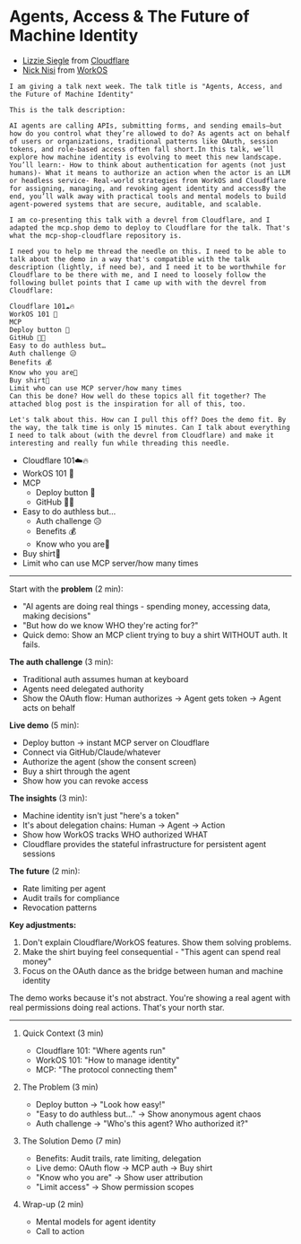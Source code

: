 # Agents, Access & The Future of Machine Identity

- [Lizzie Siegle](https://lizziesiegle.com/) from [Cloudflare](https://cloudflare.com)
- [Nick Nisi](https://nicknisi.com/social) from [WorkOS](https://workos.com)

```
I am giving a talk next week. The talk title is "Agents, Access, and the Future of Machine Identity"

This is the talk description:

AI agents are calling APIs, submitting forms, and sending emails—but how do you control what they’re allowed to do? As agents act on behalf of users or organizations, traditional patterns like OAuth, session tokens, and role-based access often fall short.In this talk, we’ll explore how machine identity is evolving to meet this new landscape. You’ll learn:- How to think about authentication for agents (not just humans)- What it means to authorize an action when the actor is an LLM or headless service- Real-world strategies from WorkOS and Cloudflare for assigning, managing, and revoking agent identity and accessBy the end, you’ll walk away with practical tools and mental models to build agent-powered systems that are secure, auditable, and scalable.

I am co-presenting this talk with a devrel from Cloudflare, and I adapted the mcp.shop demo to deploy to Cloudflare for the talk. That's what the mcp-shop-cloudflare repository is. 

I need you to help me thread the needle on this. I need to be able to talk about the demo in a way that's compatible with the talk description (lightly, if need be), and I need it to be worthwhile for Cloudflare to be there with me, and I need to loosely follow the following bullet points that I came up with with the devrel from Cloudflare:

Cloudflare 101☁️🔥
WorkOS 101 🔐
MCP
Deploy button 🚀
GitHub 🐙🐱
Easy to do authless but… 
Auth challenge 😥
Benefits 💰
Know who you are🫵
Buy shirt👚
Limit who can use MCP server/how many times
Can this be done? How well do these topics all fit together? The attached blog post is the inspiration for all of this, too. 

Let's talk about this. How can I pull this off? Does the demo fit. By the way, the talk time is only 15 minutes. Can I talk about everything I need to talk about (with the devrel from Cloudflare) and make it interesting and really fun while threading this needle.
```

- Cloudflare 101☁️🔥
- WorkOS 101 🔐
- MCP
  - Deploy button 🚀
  - GitHub 🐙🐱
- Easy to do authless but… 
  - Auth challenge 😥
  - Benefits 💰
  - Know who you are🫵
- Buy shirt👚
- Limit who can use MCP server/how many times


---


Start with the **problem** (2 min):
- "AI agents are doing real things - spending money, accessing data, making decisions"
- "But how do we know WHO they're acting for?"
- Quick demo: Show an MCP client trying to buy a shirt WITHOUT auth. It fails.

**The auth challenge** (3 min):
- Traditional auth assumes human at keyboard
- Agents need delegated authority
- Show the OAuth flow: Human authorizes → Agent gets token → Agent acts on behalf

**Live demo** (5 min):
- Deploy button → instant MCP server on Cloudflare
- Connect via GitHub/Claude/whatever
- Authorize the agent (show the consent screen)
- Buy a shirt through the agent
- Show how you can revoke access

**The insights** (3 min):
- Machine identity isn't just "here's a token"
- It's about delegation chains: Human → Agent → Action
- Show how WorkOS tracks WHO authorized WHAT
- Cloudflare provides the stateful infrastructure for persistent agent sessions

**The future** (2 min):
- Rate limiting per agent
- Audit trails for compliance
- Revocation patterns

**Key adjustments:**
1. Don't explain Cloudflare/WorkOS features. Show them solving problems.
2. Make the shirt buying feel consequential - "This agent can spend real money"
3. Focus on the OAuth dance as the bridge between human and machine identity

The demo works because it's not abstract. You're showing a real agent with real permissions doing real actions. That's your north star.

---

1. Quick Context (3 min)
   - Cloudflare 101: "Where agents run"
   - WorkOS 101: "How to manage identity"
   - MCP: "The protocol connecting them"

2. The Problem (3 min)
   - Deploy button → "Look how easy!"
   - "Easy to do authless but..." → Show anonymous agent chaos
   - Auth challenge → "Who's this agent? Who authorized it?"

3. The Solution Demo (7 min)
   - Benefits: Audit trails, rate limiting, delegation
   - Live demo: OAuth flow → MCP auth → Buy shirt
   - "Know who you are" → Show user attribution
   - "Limit access" → Show permission scopes

4. Wrap-up (2 min)
   - Mental models for agent identity
   - Call to action
